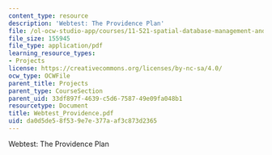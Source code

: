```yaml
---
content_type: resource
description: 'Webtest: The Providence Plan'
file: /ol-ocw-studio-app/courses/11-521-spatial-database-management-and-advanced-geographic-information-systems-spring-2003/da0d5de58f539e7e377aaf3c873d2365_Webtest_Providence.pdf
file_size: 155945
file_type: application/pdf
learning_resource_types:
- Projects
license: https://creativecommons.org/licenses/by-nc-sa/4.0/
ocw_type: OCWFile
parent_title: Projects
parent_type: CourseSection
parent_uid: 33df897f-4639-c5d6-7587-49e09fa048b1
resourcetype: Document
title: Webtest_Providence.pdf
uid: da0d5de5-8f53-9e7e-377a-af3c873d2365
---
```

Webtest: The Providence Plan